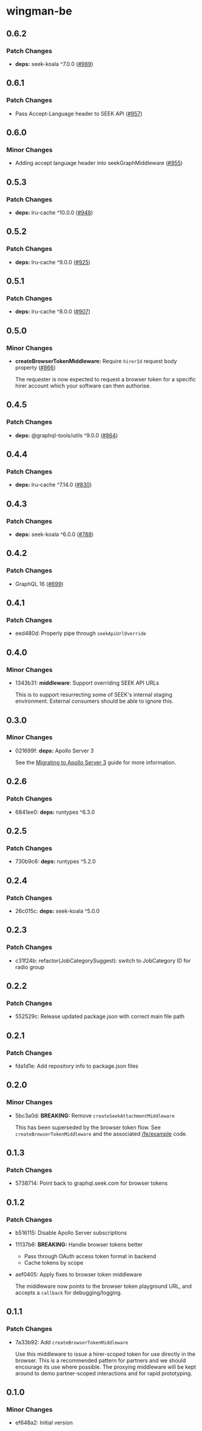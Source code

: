 # wingman-be

## 0.6.2

### Patch Changes

- **deps:** seek-koala ^7.0.0 ([#989](https://github.com/seek-oss/wingman/pull/989))

## 0.6.1

### Patch Changes

- Pass Accept-Language header to SEEK API ([#957](https://github.com/seek-oss/wingman/pull/957))

## 0.6.0

### Minor Changes

- Adding accept language header into seekGraphMiddleware ([#955](https://github.com/seek-oss/wingman/pull/955))

## 0.5.3

### Patch Changes

- **deps:** lru-cache ^10.0.0 ([#948](https://github.com/seek-oss/wingman/pull/948))

## 0.5.2

### Patch Changes

- **deps:** lru-cache ^9.0.0 ([#925](https://github.com/seek-oss/wingman/pull/925))

## 0.5.1

### Patch Changes

- **deps:** lru-cache ^8.0.0 ([#907](https://github.com/seek-oss/wingman/pull/907))

## 0.5.0

### Minor Changes

- **createBrowserTokenMiddleware:** Require `hirerId` request body property ([#866](https://github.com/seek-oss/wingman/pull/866))

  The requester is now expected to request a browser token for a specific hirer account which your software can then authorise.

## 0.4.5

### Patch Changes

- **deps:** @graphql-tools/utils ^9.0.0 ([#864](https://github.com/seek-oss/wingman/pull/864))

## 0.4.4

### Patch Changes

- **deps:** lru-cache ^7.14.0 ([#830](https://github.com/seek-oss/wingman/pull/830))

## 0.4.3

### Patch Changes

- **deps:** seek-koala ^6.0.0 ([#788](https://github.com/seek-oss/wingman/pull/788))

## 0.4.2

### Patch Changes

- GraphQL 16 ([#699](https://github.com/seek-oss/wingman/pull/699))

## 0.4.1

### Patch Changes

- eed480d: Properly pipe through `seekApiUrlOverride`

## 0.4.0

### Minor Changes

- 1343b31: **middleware**: Support overriding SEEK API URLs

  This is to support resurrecting some of SEEK's internal staging environment.
  External consumers should be able to ignore this.

## 0.3.0

### Minor Changes

- 021699f: **deps:** Apollo Server 3

  See the [Migrating to Apollo Server 3](https://www.apollographql.com/docs/apollo-server/migration) guide for more information.

## 0.2.6

### Patch Changes

- 6841ee0: **deps:** runtypes ^6.3.0

## 0.2.5

### Patch Changes

- 730b9c6: **deps:** runtypes ^5.2.0

## 0.2.4

### Patch Changes

- 26c015c: **deps:** seek-koala ^5.0.0

## 0.2.3

### Patch Changes

- c31f24b: refactor(JobCategorySuggest): switch to JobCategory ID for radio group

## 0.2.2

### Patch Changes

- 552529c: Release updated package.json with correct main file path

## 0.2.1

### Patch Changes

- fda1d1e: Add repository info to package.json files

## 0.2.0

### Minor Changes

- 5bc3a0d: **BREAKING:** Remove `createSeekAttachmentMiddleware`

  This has been superseded by the browser token flow.
  See `createBrowserTokenMiddleware` and the associated [/fe/example](/fe/example) code.

## 0.1.3

### Patch Changes

- 5738714: Point back to graphql.seek.com for browser tokens

## 0.1.2

### Patch Changes

- b516115: Disable Apollo Server subscriptions
- 11137b6: **BREAKING:** Handle browser tokens better

  - Pass through OAuth access token format in backend
  - Cache tokens by scope

- aef0405: Apply fixes to browser token middleware

  The middleware now points to the browser token playground URL,
  and accepts a `callback` for debugging/logging.

## 0.1.1

### Patch Changes

- 7a33b92: Add `createBrowserTokenMiddleware`

  Use this middleware to issue a hirer-scoped token for use directly in the browser.
  This is a recommended pattern for partners and we should encourage its use where possible.
  The proxying middleware will be kept around to demo partner-scoped interactions and for rapid prototyping.

## 0.1.0

### Minor Changes

- ef648a2: Initial version
